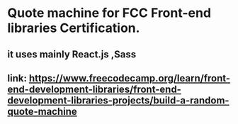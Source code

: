 # Quote machine for FCC Front-end libraries Certification.
## it uses mainly React.js ,Sass
## link: https://www.freecodecamp.org/learn/front-end-development-libraries/front-end-development-libraries-projects/build-a-random-quote-machine

